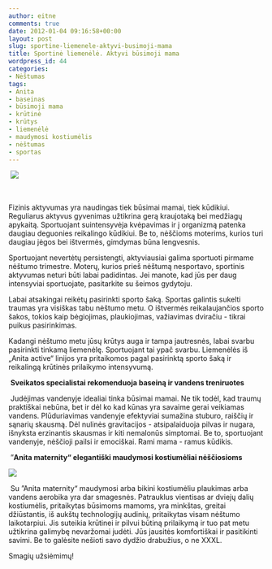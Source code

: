 ```yaml
---
author: eitne
comments: true
date: 2012-01-04 09:16:58+00:00
layout: post
slug: sportine-liemenele-aktyvi-busimoji-mama
title: Sportinė liemenėlė. Aktyvi būsimoji mama
wordpress_id: 44
categories:
- Nėštumas
tags:
- Anita
- baseinas
- būsimoji mama
- krūtinė
- krūtys
- liemenėlė
- maudymosi kostiumėlis
- nėštumas
- sportas
---
```


 [![](http://anita.lt/files/2012/01/box_gross_maternity_sport.jpg)](http://anita.lt/sportine-liemenele-aktyvi-busimoji-mama/box_gross_maternity_sport/)


 


Fizinis aktyvumas yra naudingas tiek būsimai mamai, tiek kūdikiui. Reguliarus aktyvus gyvenimas užtikrina gerą kraujotaką bei medžiagų apykaitą. Sportuojant suintensyvėja kvėpavimas ir į organizmą patenka daugiau deguonies reikalingo kūdikiui. Be to, nėščioms moterims, kurios turi daugiau jėgos bei ištvermės, gimdymas būna lengvesnis.

Sportuojant nevertėtų persistengti, aktyviausiai galima sportuoti pirmame nėštumo trimestre. Moterų, kurios prieš nėštumą nesportavo, sportinis aktyvumas neturi būti labai padidintas. Jei manote, kad jūs per daug intensyviai sportuojate, pasitarkite su šeimos gydytoju.

Labai atsakingai reikėtų pasirinkti sporto šaką. Sportas galintis sukelti traumas yra visiškas tabu nėštumo metu. O ištvermės reikalaujančios sporto šakos, tokios kaip bėgiojimas, plaukiojimas, važiavimas dviračiu - tikrai puikus pasirinkimas.

Kadangi nėštumo metu jūsų krūtys auga ir tampa jautresnės, labai svarbu pasirinkti tinkamą liemenėlę. Sportuojant tai ypač svarbu. Liemenėlės iš „Anita active“ linijos yra pritaikomos pagal pasirinktą sporto šaką ir reikalingą krūtinės prilaikymo intensyvumą.

 **Sveikatos specialistai rekomenduoja baseiną ir vandens treniruotes**

 Judėjimas vandenyje idealiai tinka būsimai mamai. Ne tik todėl, kad traumų praktiškai nebūna, bet ir dėl ko kad kūnas yra savaime gerai veikiamas vandens. Plūduriavimas vandenyje efektyviai sumažina stuburo, raiščių ir sąnarių skausmą. Dėl nulinės gravitacijos - atsipalaiduoja pilvas ir nugara, išnyksta erzinantis skausmas ir kiti nemalonūs simptomai. Be to, sportuojant vandenyje, nėščioji pailsi ir emociškai. Rami mama - ramus kūdikis.

 ”**Anita maternity“ elegantiški maudymosi kostiumėliai nėščiosioms**

[![](http://anita.lt/files/2012/01/00771845001315828881.jpg)](http://anita.lt/sportine-liemenele-aktyvi-busimoji-mama/attachment/00771845001315828881/)

 Su ”Anita maternity“ maudymosi arba bikini kostiumėliu plaukimas arba vandens aerobika yra dar smagesnės. Patrauklus vientisas ar dviejų dalių kostiumėlis, pritaikytas būsimoms mamoms, yra minkštas, greitai džiūstantis, iš aukštų technologijų audinių, pritaikytas visam nėštumo laikotarpiui. Jis suteikia krūtinei ir pilvui būtiną prilaikymą ir tuo pat metu užtikrina galimybę nevaržomai judėti. Jūs jausitės komfortiškai ir pasitikinti savimi. Be to galėsite nešioti savo dydžio drabužius, o ne XXXL.

Smagių užsiėmimų!
